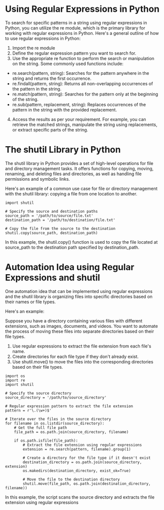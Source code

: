 # Using Regular Expressions in Python
To search for specific patterns in a string using regular expressions in Python, you can utilize the re module, which is the primary library for working with regular expressions in Python. Here's a general outline of how to use regular expressions in Python:

1. Import the re module
2. Define the regular expression pattern you want to search for.
3. Use the appropriate re function to perform the search or manipulation on the string. Some commonly used functions include:

* re.search(pattern, string): Searches for the pattern anywhere in the string and returns the first occurrence.
* re.findall(pattern, string): Returns all non-overlapping occurrences of the pattern in the string.
* re.match(pattern, string): Searches for the pattern only at the beginning of the string.
* re.sub(pattern, replacement, string): Replaces occurrences of the pattern in the string with the provided replacement.

4. Access the results as per your requirement. For example, you can retrieve the matched strings, manipulate the string using replacements, or extract specific parts of the string.

# The shutil Library in Python

The shutil library in Python provides a set of high-level operations for file and directory management tasks. It offers functions for copying, moving, renaming, and deleting files and directories, as well as handling file permissions and symbolic links.

Here's an example of a common use case for file or directory management with the shutil library: copying a file from one location to another.

```
import shutil

# Specify the source and destination paths
source_path = '/path/to/source/file.txt'
destination_path = '/path/to/destination/file.txt'

# Copy the file from the source to the destination
shutil.copy(source_path, destination_path)
```

In this example, the shutil.copy() function is used to copy the file located at source_path to the destination path specified by destination_path.

# Automation Idea using Regular Expressions and shutil
One automation idea that can be implemented using regular expressions and the shutil library is organizing files into specific directories based on their names or file types.

Here's an example:

Suppose you have a directory containing various files with different extensions, such as images, documents, and videos. You want to automate the process of moving these files into separate directories based on their file types.

1. Use regular expressions to extract the file extension from each file's name.
2. Create directories for each file type if they don't already exist.
3. Use shutil.move() to move the files into the corresponding directories based on their file types.

```
import os
import re
import shutil

# Specify the source directory
source_directory = '/path/to/source_directory'

# Regular expression pattern to extract the file extension
pattern = r'\.(\w+)$'

# Iterate over the files in the source directory
for filename in os.listdir(source_directory):
    # Get the full file path
    file_path = os.path.join(source_directory, filename)
    
    if os.path.isfile(file_path):
        # Extract the file extension using regular expressions
        extension = re.search(pattern, filename).group(1)
        
        # Create a directory for the file type if it doesn't exist
        destination_directory = os.path.join(source_directory, extension)
        os.makedirs(destination_directory, exist_ok=True)
        
        # Move the file to the destination directory
        shutil.move(file_path, os.path.join(destination_directory, filename))
```
In this example, the script scans the source directory and extracts the file extension using regular expressions